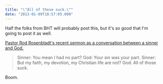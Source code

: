 ```yaml
---
title: "\"All of those suck.\""
date: "2013-01-09T18:57:05.000"
---
```


Half the folks from BHT will probably post this, but it's so good that I'm going to post it as well.

[Pastor Rod Rosenbladt's recent sermon as a conversation between a sinner and God.](http://www.newreformationpress.com/blog/nrp-freebies/gift/)

> Sinner: You mean I had no part? God: Your sin was your part. Sinner: But my faith, my devotion, my Christian life are not? God: All of those suck.

Boom.
